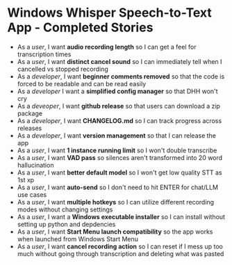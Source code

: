 # Windows Whisper Speech-to-Text App - Completed Stories

- As a *user*, I want **audio recording length** so I can get a feel for transcription times
- As a *user*, I want **distinct cancel sound** so I can immediately tell when I cancelled vs stopped recording
- As a *developer*, I want **beginner comments removed** so that the code is forced to be readable and can be read easily
- As a *developer* I want a **simplified config manager** so that DHH won't cry
- As a *deveoper*, I want **github release** so that users can download a zip package
- As a *developer*, I want **CHANGELOG.md** so I can track progress across releases
- As a *developer*, I want **version management** so that I can release the app
- As a *user*, I want **1 instance running limit** so I won't double transcribe
- As a *user*, I want **VAD pass** so silences aren't transformed into 20 word hallucination
- As a *user*, I want **better default model** so I won't get low quality STT as 1st xp
- As a *user*, I want **auto-send** so I don't need to hit ENTER for chat/LLM use cases
- As a *user*, I want **multiple hotkeys** so I can utilize different recording modes without changing settings
- As a *user*, I want a **Windows executable installer** so I can install without setting up python and depdencies
- As a *user*, I want **Start Menu launch compatibility** so the app works when launched from Windows Start Menu
- As a *user*, I want **cancel recording action** so I can reset if I mess up too much without going through transcription and deleting what was pasted